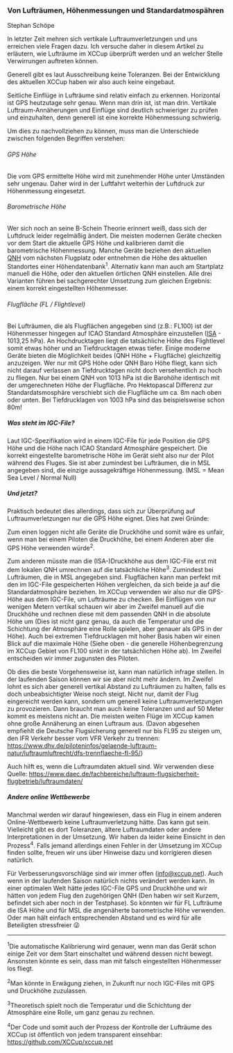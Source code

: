 ### Von Lufträumen, Höhenmessungen und Standardatmospähren

<figcaption class="blockquote-footer">Stephan Schöpe</figcaption>

In letzter Zeit mehren sich vertikale Luftraumverletzungen und uns erreichen viele Fragen dazu. Ich versuche daher in diesem Artikel zu erläutern, wie Lufträume im XCCup überprüft werden und an welcher Stelle Verwirrungen auftreten können.

Generell gibt es laut Ausschreibung keine Toleranzen. Bei der Entwicklung des aktuellen XCCup haben wir also auch keine eingebaut.

Seitliche Einflüge in Lufträume sind relativ einfach zu erkennen. Horizontal ist GPS heutzutage sehr genau. Wenn man drin ist, ist man drin.
Vertikale Luftraum-Annäherungen und Einflüge sind deutlich schwieriger zu prüfen und einzuhalten, denn generell ist eine korrekte Höhenmessung schwierig.

Um dies zu nachvollziehen zu können, muss man die Unterschiede zwischen folgenden Begriffen verstehen:

###### GPS Höhe

Die vom GPS ermittelte Höhe wird mit zunehmender Höhe unter Umständen sehr ungenau. Daher wird in der Luftfahrt weiterhin der Luftdruck zur Höhenmessung eingesetzt.

###### Barometrische Höhe

Wer sich noch an seine B-Schein Theorie erinnert weiß, dass sich der Luftdruck leider regelmäßig ändert. Die meisten modernen Geräte checken vor dem Start die aktuelle GPS Höhe und kalibrieren damit die barometrische Höhenmessung. Manche Geräte beziehen den aktuellen [QNH](https://www.dwd.de/DE/service/lexikon/Functions/glossar.html?lv3=102126&lv2=102116) vom nächsten Flugplatz oder entnehmen die Höhe des aktuellen Standortes einer Höhendatenbank<sup>1</sup>. Alternativ kann man auch am Startplatz manuell die Höhe, oder den aktuellen örtlichen QNH einstellen. Alle drei Varianten führen bei sachgerechter Umsetzung zum gleichen Ergebnis: einem korrekt eingestellten Höhenmesser.

###### Flugfläche (FL / Flightlevel)

Bei Lufträumen, die als Flugflächen angegeben sind (z.B.: FL100) ist der Höhenmesser hingegen auf ICAO Standard Atmosphäre einzustellen ([ISA](https://www.dwd.de/DE/service/lexikon/begriffe/S/Standardatmosphaere_pdf.pdf?__blob=publicationFile&v=3) - 1013,25 hPa). An Hochdrucktagen liegt die tatsächliche Höhe des Flightlevel somit etwas höher und an Tiefdrucktagen etwas tiefer.
Einige moderne Geräte bieten die Möglichkeit beides (QNH Höhe + Flugfläche) gleichzeitig anzuzeigen. Wer nur mit GPS Höhe oder QNH Baro Höhe fliegt, kann sich nicht darauf verlassen an Tiefdrucktagen nicht doch versehentlich zu hoch zu fliegen. Nur bei einem QNH von 1013 hPa ist die Barohöhe identisch mit der umgerechneten Höhe der Flugfläche. Pro Hektopascal Differenz zur Standardatsmosphäre verschiebt sich die Flugfläche um ca. 8m nach oben oder unten. Bei Tiefdrucklagen von 1003 hPa sind das beispielsweise schon 80m!

##### Was steht im IGC-File?

Laut IGC-Spezifikation wird in einem IGC-File für jede Position die GPS Höhe und die Höhe nach ICAO Standard Atmosphäre gespeichert. Die korrekt eingestellte barometrische Höhe im Gerät sieht also nur der Pilot während des Fluges. Sie ist aber zumindest bei Lufträumen, die in MSL angegeben sind, die einzige aussagekräftige Höhenmessung. (MSL = Mean Sea Level / Normal Null)

##### Und jetzt?

Praktisch bedeutet dies allerdings, dass sich zur Überprüfung auf Luftraumverletzungen nur die GPS Höhe eignet. Dies hat zwei Gründe:

Zum einen loggen nicht alle Geräte die Druckhöhe und somit wäre es unfair, wenn man bei einem Piloten die Druckhöhe, bei einem Anderen aber die GPS Höhe verwenden würde<sup>2</sup>.

Zum anderen müsste man die (ISA-)Druckhöhe aus dem IGC-File erst mit dem lokalen QNH umrechnen auf die tatsächliche Höhe<sup>3</sup>. Zumindest bei Lufträumen, die in MSL angegeben sind.
Flugflächen kann man perfekt mit den im IGC-File gespeicherten Höhen vergleichen, da sich beide ja auf die Standardatmosphäre beziehen.
Im XCCup verwenden wir also nur die GPS-Höhe aus dem IGC-File, um Lufträume zu checken. Bei Einflügen von nur wenigen Metern vertikal schauen wir aber im Zweifel manuell auf die Druckhöhe und rechnen diese mit dem passenden QNH in die absolute Höhe um (Dies ist nicht ganz genau, da auch die Temperatur und die Schichtung der Atmosphäre eine Rolle spielen, aber genauer als GPS in der Höhe).
Auch bei extremen Tiefdrucklagen mit hoher Basis haben wir einen Blick auf die maximale Höhe (Siehe oben - die generelle Höhenbegrenzung im XCCup Gebiet von FL100 sinkt in der tatsächlichen Höhe ab). Im Zweifel entscheiden wir immer zugunsten des Piloten.

Ob dies die beste Vorgehensweise ist, kann man natürlich infrage stellen. In der laufenden Saison können wir sie aber nicht mehr ändern. Im Zweifel lohnt es sich aber generell vertikal Abstand zu Lufträumen zu halten, falls es doch unbeabsichtigter Weise noch steigt. Nicht nur, damit der Flug eingereicht werden kann, sondern um generell keine Luftraumverletzungen zu provozieren. Dann braucht man auch keine Toleranzen und auf 50 Meter kommt es meistens nicht an. Die meisten weiten Flüge im XCCup kamen ohne große Annäherung an einen Luftraum aus. (Davon abgesehen empfiehlt die Deutsche Flugsicherung generell nur bis FL95 zu steigen um, den IFR Verkehr besser vom VFR Verkehr zu trennen: https://www.dhv.de/piloteninfos/gelaende-luftraum-natur/luftraumluftrecht/dfs-trennflaeche-fl-95/)

Auch hilft es, wenn die Luftraumdaten aktuell sind. Wir verwenden diese Quelle: https://www.daec.de/fachbereiche/luftraum-flugsicherheit-flugbetrieb/luftraumdaten/

##### Andere online Wettbewerbe

Manchmal werden wir darauf hingewiesen, dass ein Flug in einem anderen Online-Wettbewerb keine Luftraumverletzung hätte. Das kann gut sein. Vielleicht gibt es dort Toleranzen, ältere Luftraumdaten oder andere Interpretationen in der Umsetzung. Wir haben da leider keine Einsicht in den Prozess<sup>4</sup>. Falls jemand allerdings einen Fehler in der Umsetzung im XCCup finden sollte, freuen wir uns über Hinweise dazu und korrigieren diesen natürlich.

Für Verbesserungsvorschläge sind wir immer offen (info@xccup.net). Auch wenn in der laufenden Saison natürlich nichts verändert werden kann. In einer optimalen Welt hätte jedes IGC-File GPS und Druckhöhe und wir hätten von jedem Flug den zugehörigen QNH (Den haben wir seit Kurzem, befindet sich aber noch in der Testphase). So könnten wir für FL Lufträume die ISA Höhe und für MSL die angenäherte barometrische Höhe verwenden.
Oder man hält einfach entsprechenden Abstand und es wird für alle Beteiligten stressfreier 😜

---

<sup>1</sup>Die automatische Kalibrierung wird genauer, wenn man das Gerät schon einige Zeit vor dem Start einschaltet und während dessen nicht bewegt. Ansonsten könnte es sein, dass man mit falsch eingestellten Höhenmesser los fliegt.

<sup>2</sup>Man könnte in Erwägung ziehen, in Zukunft nur noch IGC-Files mit GPS und Druckhöhe zuzulassen.

<sup>3</sup>Theoretisch spielt noch die Temperatur und die Schichtung der Atmosphäre eine Rolle, um ganz genau zu rechnen.

<sup>4</sup>Der Code und somit auch der Prozess der Kontrolle der Lufträume des XCCup ist öffentlich von jedem transparent einsehbar: https://github.com/XCCup/xccup.net
